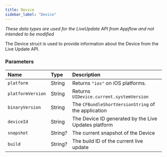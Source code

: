 ```yaml
---
title: Device
sidebar_label: "Device"
---
```


*These data types are used for the LiveUpdate API from Appflow and not intended to be modified*

The Device struct is used to provide information about the Device from the Live Update API.

### Parameters

Name | Type | Description
:------ | :------ | :------
`platform` | String | Returns `"ios"` on iOS platforms.
`platformVersion` | String | Returns `UIDevice.current.systemVersion`
`binaryVersion` | String | The `CFBundleShortVersionString` of the application
`deviceId` | String | The Device ID generated by the Live Updates platform
`snapshot` | String? | The current snapshot of the Device
`build` | String? | The build ID of the current live update
